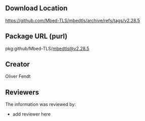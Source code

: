 ## Download Location

https://github.com/Mbed-TLS/mbedtls/archive/refs/tags/v2.28.5

## Package URL (purl)

pkg:github/Mbed-TLS/mbedtls@v2.28.5

## Creator

Oliver Fendt

## Reviewers

The information was reviewed by:

* add reviewer here
